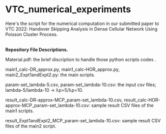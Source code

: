 # VTC_numerical_experiments
Here's the script for the numerical computation in our submitted paper to VTC 2022: Handover Skipping Analysis in Dense Cellular Network Using Poisson Cluster Process.


<br><b>Repository File Descriptions.</b>

Material.pdf:
  the brief discription to handle those python scripts codes <Please check this material first>.

main1_calc-DR_approx.py,
main1_calc-HOR_approx.py, 
main2_Expt1andExpt2.py: 
  the main scripts.

param-set_lambda-5.csv,
param-set_lambda-10.csv:
  the input csv files; lambda-5/lambda-10 -> λp=5/λp=10.
  
result_calc-DR-approx-MCP_param-set_lambda-10.csv,
result_calc-HOR-approx-MCP_param-set_lambda-10.csv:
  sample result CSV files of the main1 scripts.
  
result_Expt1andExpt2_MCP_param-set_lambda-10.csv:
  sample result CSV files of the main2 script.
